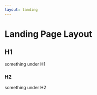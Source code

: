 ```yaml
---
layout: landing
---
```


# Landing Page Layout

## H1

something under H1

### H2

something under H2

